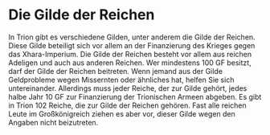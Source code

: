 # Die Gilde der Reichen

In Trion gibt es verschiedene Gilden, unter anderem die Gilde der Reichen. Diese Gilde beteiligt sich vor allem an der Finanzierung des Krieges gegen das Xhara-Imperium. Die Gilde der Reichen besteht vor allem aus reichen Adeligen und auch aus anderen Reichen. Wer mindestens 100 GF besitzt, darf der Gilde der Reichen beitreten. Wenn jemand aus der Gilde Geldprobleme wegen Missernten oder ähnliches hat, helfen Sie sich untereinander. Allerdings muss jeder Reiche, der zur Gilde gehört, jedes halbe Jahr 10 GF zur Finanzierung der Trionischen Armeen abgeben. Es gibt in Trion 102 Reiche, die zur Gilde der Reichen gehören. Fast alle reichen Leute im Großkönigreich ziehen es aber vor, dieser Gilde wegen den Angaben nicht beizutreten.

